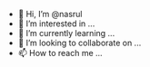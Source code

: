 - 👋 Hi, I’m @nasrul
- 👀 I’m interested in ...
- 🌱 I’m currently learning ...
- 💞️ I’m looking to collaborate on ...
- 📫 How to reach me ...

<!---
JOKIPIN/JOKIPIN is a ✨ special ✨ repository because its `README.md` (this file) appears on your GitHub profile.
You can click the Preview link to take a look at your changes.
--->
